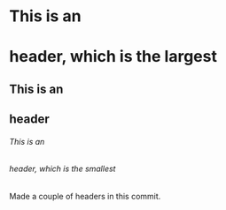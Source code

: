 # This is an <h1> header, which is the largest
## This is an <h2> header
###### This is an <h6> header, which is the smallest


Made a couple of headers in this commit.
